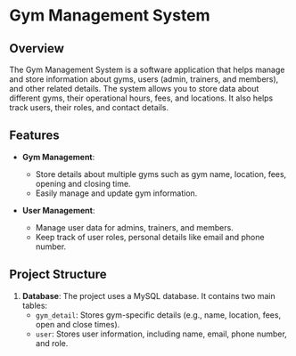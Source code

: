# Gym Management System

## Overview

The Gym Management System is a software application that helps manage and store information about gyms, users (admin, trainers, and members), and other related details. The system allows you to store data about different gyms, their operational hours, fees, and locations. It also helps track users, their roles, and contact details.

## Features

- **Gym Management**: 
  - Store details about multiple gyms such as gym name, location, fees, opening and closing time.
  - Easily manage and update gym information.
  
- **User Management**:
  - Manage user data for admins, trainers, and members.
  - Keep track of user roles, personal details like email and phone number.

## Project Structure

1. **Database**: 
   The project uses a MySQL database. It contains two main tables:
   - `gym_detail`: Stores gym-specific details (e.g., name, location, fees, open and close times).
   - `user`: Stores user information, including name, email, phone number, and role.

